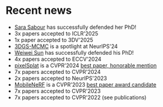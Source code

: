# Recent news
- [Sara Sabour](https://scholar.google.ca/citations?user=l8wQ39EAAAAJ&hl=en) has successfully defended her PhD!
- 3x papers accepted to ICLR'2025
- 1x paper accepted to 3DV'2025
- [3DGS-MCMC](https://ubc-vision.github.io/3dgs-mcmc) is a spotlight at NeurIPS'24
- [Weiwei Sun](https://wsunid.github.io) has successfully defended his PhD!
- 4x papers accepted to ECCV'2024
- [pixelSplat](https://pixelsplat.github.io) is a CVPR'2024 [best paper, honorable mention](https://media.eventhosts.cc/Conferences/CVPR2024/CVPR_main_conf_2024.pdf)
- 7x papers accepted to CVPR'2024
- 2x papers accepted to NeurIPS'2023
- [MobileNeRF](https://mobile-nerf.github.io) is a CVPR'2023 [best paper award candidate](https://cvpr2023.thecvf.com/Conferences/2023/AcceptedPapers)
- 7x papers accepted to CVPR'2023
- 7x papers accepted to CVPR'2022 (see publications)

<!-- OLD NEWS
- [NeuralBF](https://neuralbf.github.io) accepted to WACV'2023
- [D2NeRF](https://d2nerf.github.io) accepted to NeurIPS'2022
- I will be joining SFU on August 1st 2022
- Check out [Neural Descriptor Fields](https://yilundu.github.io/ndf) ([youtube](https://www.youtube.com/watch?v=dXl9xI2LrRw))
- [Canonical Capsules](https://canonical-capsules.github.io) presented at NeurIPS'21 ([youtube](https://youtu.be/tUQJV2W7Z8g?t=10))
-->
